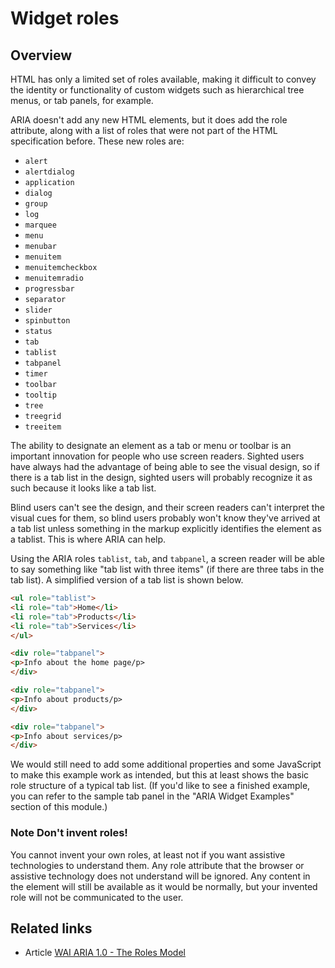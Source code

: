 # Widget roles

## Overview

HTML has only a limited set of roles available, making it difficult to convey the identity or functionality of custom widgets such as hierarchical tree menus, or tab panels, for example.

ARIA doesn't add any new HTML elements, but it does add the role attribute, along with a list of roles that were not part of the HTML specification before. These new roles are:

- `alert`
- `alertdialog`
- `application`
- `dialog`
- `group`
- `log`
- `marquee`
- `menu`
- `menubar`
- `menuitem`
- `menuitemcheckbox`
- `menuitemradio`
- `progressbar`
- `separator`
- `slider`
- `spinbutton`
- `status`
- `tab`
- `tablist`
- `tabpanel`
- `timer`
- `toolbar`
- `tooltip`
- `tree`
- `treegrid`
- `treeitem`

The ability to designate an element as a tab or menu or toolbar is an important innovation for people who use screen readers. Sighted users have always had the advantage of being able to see the visual design, so if there is a tab list in the design, sighted users will probably recognize it as such because it looks like a tab list.

Blind users can't see the design, and their screen readers can't interpret the visual cues for them, so blind users probably won't know they've arrived at a tab list unless something in the markup explicitly identifies the element as a tablist. This is where ARIA can help. 

Using the ARIA roles `tablist`, `tab`, and `tabpanel`, a screen reader will be able to say something like "tab list with three items" (if there are three tabs in the tab list). A simplified version of a tab list is shown below.

```html
<ul role="tablist">
<li role="tab">Home</li>
<li role="tab">Products</li>
<li role="tab">Services</li>
</ul>

<div role="tabpanel">
<p>Info about the home page/p>
</div>

<div role="tabpanel">
<p>Info about products/p>
</div>

<div role="tabpanel">
<p>Info about services/p>
</div>
```

We would still need to add some additional properties and some JavaScript to make this example work as intended, but this at least shows the basic role structure of a typical tab list. (If you'd like to see a finished example, you can refer to the sample tab panel in the "ARIA Widget Examples" section of this module.)

### Note Don't invent roles!

You cannot invent your own roles, at least not if you want assistive technologies to understand them. Any role attribute that the browser or assistive technology does not understand will be ignored. Any content in the element will still be available as it would be normally, but your invented role will not be communicated to the user.

## Related links

- Article [WAI ARIA 1.0 - The Roles Model](https://www.w3.org/WAI/PF/aria/roles)
